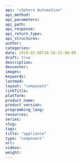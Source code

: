 ```yaml
---
api: "vSphere Automation"
api_method:
api_parameters:
api_path: 
api_response:
api_return_type:
api_structures:
author:
categories:
date: 2019-02-08T16:56:22-08:00
draft: true
description:
devcenter:
images:
keywords:
lastmod:
layout: "component"
linkTitle:
platform:
product_name:
product_version:
programming_lang:
resources:
series:
slug:
tags:
title: "appliance"
type: "component"
url:
videos:
weight:
---
```

